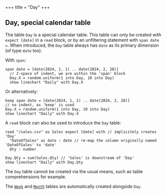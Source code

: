 +++
title = "Day"
+++

## Day, special calendar table

The table `Day` is a special calendar table. This table can only be created with `expect [date]` in a `read` block, or by an unfiltering statement with `span date =`. When introduced, the `Day` table always has `date` as its primary dimension (of type `date` too).

With `span`:

```envision
span date = [date(2024, 1, 1) .. date(2024, 2, 28)]
  // 2-space of indent, we are within the 'span' block
  Day.X = random.uniform(1 into Day, 10 into Day)
  show linechart "Daily" with Day.X
```

Or alternatively:

```envision
keep span date = [date(2024, 1, 1) .. date(2024, 2, 28)]
// no indent, as 'keep' is used
Day.X = random.uniform(1 into Day, 10 into Day)
show linechart "Daily" with Day.X
```

A `read` block can also be used to introduce the `Day` table:

```envision
read "/sales.csv" as Sales expect [date] with // implicitely creates 'Day'
  "DateOfSales" as date : date // re-map the column originally named 'DateOfSales' to 'date'
  Qty : number

Day.Qty = sum(Sales.Qty) // 'Sales' is downstream of 'Day'
show linechart "Daily" with Day.Qty
```

The `Day` table cannot be created via the usual means, such as table comprehensions for example.

The [`Week`](/reference/vwx/week) and [`Month`](/reference/mno/month) tables are automatically created alongside `Day`.
